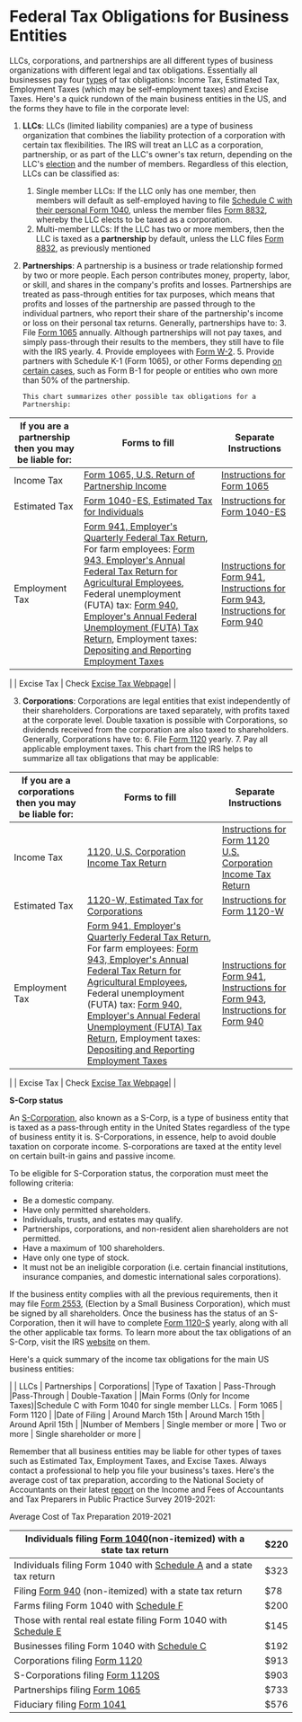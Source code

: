 # Federal Tax Obligations for Business Entities

LLCs, corporations, and partnerships are all different types of business organizations with different legal and tax obligations. Essentially all businesses pay four [types](https://www.irs.gov/businesses/small-businesses-self-employed/business-taxes) of tax obligations: Income Tax, Estimated Tax, Employment Taxes (which may be self-employment taxes) and Excise Taxes. Here's a quick rundown of the main business entities in the US, and the forms they have to file in the corporate level:

1.  **LLCs**: LLCs (limited liability companies) are a type of business organization that combines the liability protection of a corporation with certain tax flexibilities. The IRS will treat an LLC as a corporation, partnership, or as part of the LLC's owner's tax return, depending on the LLC's [election](https://www.irs.gov/businesses/small-businesses-self-employed/llc-filing-as-a-corporation-or-partnership) and the number of members. Regardless of this election, LLCs can be classified as:
    1. Single member LLCs: If the LLC only has one member, then members will default as self-employed having to file [Schedule C with their personal Form 1040](https://www.irs.gov/businesses/small-businesses-self-employed/single-member-limited-liability-companies), unless the member files [Form 8832](https://www.irs.gov/forms-pubs/about-form-8832), whereby the LLC elects to be taxed as a corporation.
    2. Multi-member LLCs: If the LLC has two or more members, then the LLC is taxed as a **partnership** by default, unless the LLC files [Form 8832](https://www.irs.gov/forms-pubs/about-form-8832), as previously mentioned
2.  **Partnerships**: A partnership is a business or trade relationship formed by two or more people. Each person contributes money, property, labor, or skill, and shares in the company's profits and losses. Partnerships are treated as pass-through entities for tax purposes, which means that profits and losses of the partnership are passed through to the individual partners, who report their share of the partnership's income or loss on their personal tax returns. Generally, partnerships have to: 3. File [Form 1065](https://www.irs.gov/forms-pubs/about-form-1065) annually. Although partnerships will not pay taxes, and simply pass-through their results to the members, they still have to file with the IRS yearly. 4. Provide employees with [Form W-2](https://www.irs.gov/forms-pubs/about-form-w-2). 5. Provide partners with Schedule K-1 (Form 1065), or other Forms depending [on certain cases](https://www.irs.gov/forms-pubs/about-form-1065), such as Form B-1 for people or entities who own more than 50% of the partnership.

        This chart summarizes other possible tax obligations for a Partnership:

| If you are a partnership then you may be liable for: | Forms to fill                                                                                                                                                                                                                                                                                                                                                                                                                                                                                                                                                                    | Separate Instructions                                                                                                                                                                                               |
| ---------------------------------------------------- | -------------------------------------------------------------------------------------------------------------------------------------------------------------------------------------------------------------------------------------------------------------------------------------------------------------------------------------------------------------------------------------------------------------------------------------------------------------------------------------------------------------------------------------------------------------------------------- | ------------------------------------------------------------------------------------------------------------------------------------------------------------------------------------------------------------------- |
| Income Tax                                           | [Form 1065, U.S. Return of Partnership Income](https://www.irs.gov/forms-pubs/about-form-1065)                                                                                                                                                                                                                                                                                                                                                                                                                                                                                   | [Instructions for Form 1065](https://www.irs.gov/pub/irs-pdf/i1065.pdf)                                                                                                                                             |
| Estimated Tax                                        | [Form 1040-ES, Estimated Tax for Individuals](https://www.irs.gov/forms-pubs/about-form-1040-es)                                                                                                                                                                                                                                                                                                                                                                                                                                                                                 | [Instructions for Form 1040-ES](https://www.irs.gov/pub/irs-pdf/f1040es.pdf)                                                                                                                                        |
| Employment Tax                                       | [Form 941, Employer's Quarterly Federal Tax Return](https://www.irs.gov/forms-pubs/about-form-941), For farm employees: [Form 943, Employer's Annual Federal Tax Return for Agricultural Employees](https://www.irs.gov/forms-pubs/about-form-943), Federal unemployment (FUTA) tax: [Form 940, Employer's Annual Federal Unemployment (FUTA) Tax Return](https://www.irs.gov/forms-pubs/about-form-940), Employment taxes: [Depositing and Reporting Employment Taxes](https://www.irs.gov/businesses/small-businesses-self-employed/depositing-and-reporting-employment-taxes) | [Instructions for Form 941](https://www.irs.gov/pub/irs-pdf/i941.pdf), [Instructions for Form 943](https://www.irs.gov/pub/irs-pdf/i943.pdf), [Instructions for Form 940](https://www.irs.gov/pub/irs-pdf/i940.pdf) |

|
| Excise Tax | Check [Excise Tax Webpage](https://www.irs.gov/businesses/small-businesses-self-employed/excise-tax)| |

3. **Corporations**: Corporations are legal entities that exist independently of their shareholders. Corporations are taxed separately, with profits taxed at the corporate level. Double taxation is possible with Corporations, so dividends received from the corporation are also taxed to shareholders. Generally, Corporations have to: 6. File [Form 1120](https://www.irs.gov/forms-pubs/about-form-1120) yearly. 7. Pay all applicable employment taxes. This chart from the IRS helps to summarize all tax obligations that may be applicable:

| If you are a corporations then you may be liable for: | Forms to fill                                                                                                                                                                                                                                                                                                                                                                                                                                                                                                                                                                    | Separate Instructions                                                                                                                                                                                               |
| ----------------------------------------------------- | -------------------------------------------------------------------------------------------------------------------------------------------------------------------------------------------------------------------------------------------------------------------------------------------------------------------------------------------------------------------------------------------------------------------------------------------------------------------------------------------------------------------------------------------------------------------------------- | ------------------------------------------------------------------------------------------------------------------------------------------------------------------------------------------------------------------- |
| Income Tax                                            | [1120, U.S. Corporation Income Tax Return](https://www.irs.gov/pub/irs-pdf/f1120.pdf)                                                                                                                                                                                                                                                                                                                                                                                                                                                                                            | [Instructions for Form 1120 U.S. Corporation Income Tax Return](https://www.irs.gov/pub/irs-pdf/i1120.pdf)                                                                                                          |
| Estimated Tax                                         | [1120-W, Estimated Tax for Corporations](https://www.irs.gov/pub/irs-pdf/f1120w.pdf)                                                                                                                                                                                                                                                                                                                                                                                                                                                                                             | [Instructions for Form 1120-W](https://www.irs.gov/pub/irs-pdf/i1120w.pdf)                                                                                                                                          |
| Employment Tax                                        | [Form 941, Employer's Quarterly Federal Tax Return](https://www.irs.gov/forms-pubs/about-form-941), For farm employees: [Form 943, Employer's Annual Federal Tax Return for Agricultural Employees](https://www.irs.gov/forms-pubs/about-form-943), Federal unemployment (FUTA) tax: [Form 940, Employer's Annual Federal Unemployment (FUTA) Tax Return](https://www.irs.gov/forms-pubs/about-form-940), Employment taxes: [Depositing and Reporting Employment Taxes](https://www.irs.gov/businesses/small-businesses-self-employed/depositing-and-reporting-employment-taxes) | [Instructions for Form 941](https://www.irs.gov/pub/irs-pdf/i941.pdf), [Instructions for Form 943](https://www.irs.gov/pub/irs-pdf/i943.pdf), [Instructions for Form 940](https://www.irs.gov/pub/irs-pdf/i940.pdf) |

|
| Excise Tax | Check [Excise Tax Webpage](https://www.irs.gov/businesses/small-businesses-self-employed/excise-tax)| |

**S-Corp status**

An [S-Corporation](https://www.irs.gov/businesses/small-businesses-self-employed/s-corporations), also known as a S-Corp, is a type of business entity that is taxed as a pass-through entity in the United States regardless of the type of business entity it is. S-Corporations, in essence, help to avoid double taxation on corporate income. S-corporations are taxed at the entity level on certain built-in gains and passive income.

To be eligible for S-Corporation status, the corporation must meet the following criteria:

- Be a domestic company.
- Have only permitted shareholders.
- Individuals, trusts, and estates may qualify.
- Partnerships, corporations, and non-resident alien shareholders are not permitted.
- Have a maximum of 100 shareholders.
- Have only one type of stock.
- It must not be an ineligible corporation (i.e. certain financial institutions, insurance companies, and domestic international sales corporations).

If the business entity complies with all the previous requirements, then it may file [Form 2553](https://www.irs.gov/forms-pubs/about-form-2553), (Election by a Small Business Corporation), which must be signed by all shareholders. Once the business has the status of an S-Corporation, then it will have to complete [Form 1120-S](https://www.irs.gov/forms-pubs/about-form-1120-s) yearly, along with all the other applicable tax forms. To learn more about the tax obligations of an S-Corp, visit the IRS [website](https://www.irs.gov/businesses/small-businesses-self-employed/s-corporations) on them.

Here's a quick summary of the income tax obligations for the main US business entities:

| | LLCs | Partnerships | Corporations|
|Type of Taxation | Pass-Through |Pass-Through | Double-Taxation |
|Main Forms (Only for Income Taxes)|Schedule C with Form 1040 for single member LLCs. | Form 1065 | Form 1120 |
|Date of Filing | Around March 15th | Around March 15th | Around April 15th |
|Number of Members | Single member or more | Two or more | Single shareholder or more |

Remember that all business entities may be liable for other types of taxes such as Estimated Tax, Employment Taxes, and Excise Taxes. Always contact a professional to help you file your business's taxes. Here's the average cost of tax preparation, according to the National Society of Accountants on their latest [report](https://higherlogicdownload.s3.amazonaws.com/NSACCT/725010a8-142f-4092-8b5d-077c2618c728/UploadedImages/Membership/IncomeandFeeSurvey/NSA2020-2021_IncomeandFees_FullStudy.pdf) on the Income and Fees of Accountants and Tax Preparers in Public Practice Survey 2019-2021:

Average Cost of Tax Preparation 2019-2021

| Individuals filing [Form 1040](https://www.irs.gov/forms-pubs/about-form-1040)(non-itemized) with a state tax return             | $220 |
| -------------------------------------------------------------------------------------------------------------------------------- | ---- |
| Individuals filing Form 1040 with [Schedule A](https://www.irs.gov/forms-pubs/about-schedule-a-form-1040) and a state tax return | $323 |
| Filing [Form 940](https://www.irs.gov/forms-pubs/about-form-940) (non-itemized) with a state tax return                          | $78  |
| Farms filing Form 1040 with [Schedule F](https://www.irs.gov/forms-pubs/about-schedule-f-form-1040)                              | $200 |
| Those with rental real estate filing Form 1040 with [Schedule E](https://www.irs.gov/forms-pubs/about-schedule-e-form-1040)      | $145 |
| Businesses filing Form 1040 with [Schedule C](https://www.irs.gov/forms-pubs/about-schedule-c-form-1040)                         | $192 |
| Corporations filing [Form 1120](https://www.irs.gov/forms-pubs/about-form-1120)                                                  | $913 |
| S-Corporations filing [Form 1120S](https://www.irs.gov/forms-pubs/about-form-1120-s)                                             | $903 |
| Partnerships filing [Form 1065](https://www.irs.gov/forms-pubs/about-form-1065)                                                  | $733 |
| Fiduciary filing [Form 1041](https://www.irs.gov/forms-pubs/about-form-1041)                                                     | $576 |
